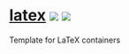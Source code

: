 
# [latex](https://hub.docker.com/r/productionwentdown/latex/) [![](https://images.microbadger.com/badges/version/productionwentdown/latex.svg)](https://microbadger.com/images/productionwentdown/latex "Get your own version badge on microbadger.com") [![](https://images.microbadger.com/badges/image/productionwentdown/latex.svg)](https://microbadger.com/images/productionwentdown/latex "Get your own image badge on microbadger.com")

Template for LaTeX containers
